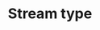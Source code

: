 ---
title: 'Stream type'
description: Ballerina and Java provide powerful constructs for working with sequences of data through their stream types. Streams enhance data-oriented programming by enabling efficient and expressive manipulation of data in a streaming fashion. 
image:
---